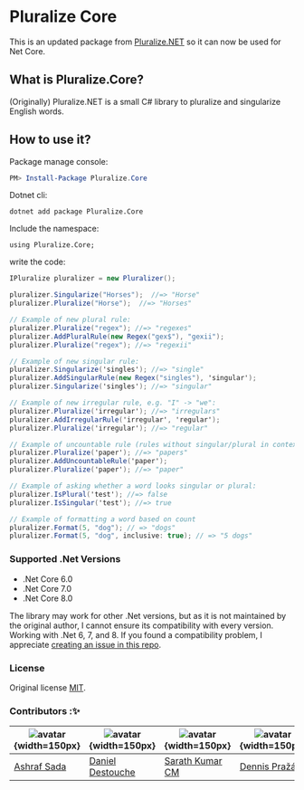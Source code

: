 # Pluralize Core

This is an updated package from [Pluralize.NET](https://github.com/sarathkcm/Pluralize.NET) so it can now be used for Net Core.

## What is Pluralize.Core?

(Originally) Pluralize.NET is a small C# library to pluralize and singularize English words.

## How to use it?

Package manage console:

```powershell
PM> Install-Package Pluralize.Core
```

Dotnet cli:

```shell
dotnet add package Pluralize.Core
```

Include the namespace:

```Csharp
using Pluralize.Core;
```

write the code:

```csharp
IPluralize pluralizer = new Pluralizer();

pluralizer.Singularize("Horses");  //=> "Horse"
pluralizer.Pluralize("Horse");  //=> "Horses"

// Example of new plural rule:
pluralizer.Pluralize("regex"); //=> "regexes"
pluralizer.AddPluralRule(new Regex("gex$"), "gexii");
pluralizer.Pluralize("regex"); //=> "regexii"

// Example of new singular rule:
pluralizer.Singularize('singles'); //=> "single"
pluralizer.AddSingularRule(new Regex("singles"), 'singular');
pluralizer.Singularize('singles'); //=> "singular"

// Example of new irregular rule, e.g. "I" -> "we":
pluralizer.Pluralize('irregular'); //=> "irregulars"
pluralizer.AddIrregularRule('irregular', 'regular');
pluralizer.Pluralize('irregular'); //=> "regular"

// Example of uncountable rule (rules without singular/plural in context):
pluralizer.Pluralize('paper'); //=> "papers"
pluralizer.AddUncountableRule('paper');
pluralizer.Pluralize('paper'); //=> "paper"

// Example of asking whether a word looks singular or plural:
pluralizer.IsPlural('test'); //=> false
pluralizer.IsSingular('test'); //=> true

// Example of formatting a word based on count
pluralizer.Format(5, "dog"); // => "dogs"
pluralizer.Format(5, "dog", inclusive: true); // => "5 dogs"
```

### Supported .Net Versions

- .Net Core 6.0
- .Net Core 7.0
- .Net Core 8.0

The library may work for other .Net versions, but as it is not maintained by the original author, I cannot ensure its compatibility with every version. Working with .Net 6, 7, and 8. If you found a compatibility problem, I appreciate [creating an issue in this repo](https://github.com/AshrafSada/PluralizeNetCore/issues/new/choose).

### License

Original license [MIT](https://github.com/sarathkcm/Pluralize.NET/blob/master/LICENCE).

### Contributors ::sparkles:

|![avatar](https://avatars.githubusercontent.com/u/5386817?v=4){width=150px}|![avatar](https://avatars.githubusercontent.com/u/2773690?v=4){width=150px}|![avatar](https://avatars.githubusercontent.com/u/14143311?v=4){width=150px}| ![avatar](https://avatars.githubusercontent.com/u/6270283?v=4){width=150px}|
|--|--|--|--|
|[Ashraf Sada](https://github.com/AshrafSada)|[Daniel Destouche](https://www.linkedin.com/in/daniel-destouche/)| [Sarath Kumar CM](https://github.com/sarathkcm)| [Dennis Pražák](https://sorashi.github.io/) |
